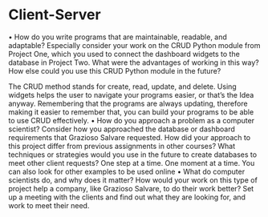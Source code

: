 # Client-Server

•	How do you write programs that are maintainable, readable, and adaptable? Especially consider your work on the CRUD Python module from Project One, which you used to connect the dashboard widgets to the database in Project Two. What were the advantages of working in this way? How else could you use this CRUD Python module in the future?

The CRUD method stands for create, read, update, and delete. Using widgets helps the user to navigate your programs easier, or that’s the Idea anyway. Remembering that the programs are always updating, therefore making it easier to remember that, you can build your programs to be able to use CRUD effectively.
•	How do you approach a problem as a computer scientist? Consider how you approached the database or dashboard requirements that Grazioso Salvare requested. How did your approach to this project differ from previous assignments in other courses? What techniques or strategies would you use in the future to create databases to meet other client requests?
One step at a time. One moment at a time.  You can also look for other examples to be used online
•	What do computer scientists do, and why does it matter? How would your work on this type of project help a company, like Grazioso Salvare, to do their work better?
Set up a meeting with the clients and find out what they are looking for, and work to meet their need. 
